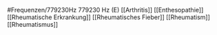 #Frequenzen/779230Hz
779230 Hz (E)
[[Arthritis]]
[[Enthesopathie]]
[[Rheumatische Erkrankung]]
[[Rheumatisches Fieber]]
[[Rheumatism]]
[[Rheumatismus]]